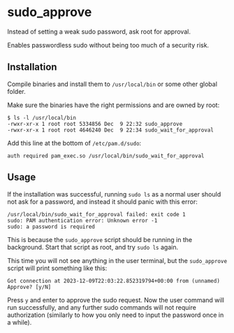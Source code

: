 # sudo_approve

Instead of setting a weak sudo password, ask root for approval.

Enables passwordless sudo without being too much of a security risk.

## Installation

Compile binaries and install them to `/usr/local/bin` or some other global folder.

Make sure the binaries have the right permissions and are owned by root:

```
$ ls -l /usr/local/bin
-rwxr-xr-x 1 root root 5334856 Dec  9 22:32 sudo_approve
-rwxr-xr-x 1 root root 4646240 Dec  9 22:34 sudo_wait_for_approval
```

Add this line at the bottom of `/etc/pam.d/sudo`:

```
auth required pam_exec.so /usr/local/bin/sudo_wait_for_approval
```

## Usage

If the installation was successful, running `sudo ls` as a normal user should not ask for a password, and instead it
should panic with this error:

```
/usr/local/bin/sudo_wait_for_approval failed: exit code 1
sudo: PAM authentication error: Unknown error -1
sudo: a password is required
```

This is because the `sudo_approve` script should be running in the background. Start that script as root, and try `sudo
ls` again.

This time you will not see anything in the user terminal, but the `sudo_approve` script will print something like this:

```
Got connection at 2023-12-09T22:03:22.852319794+00:00 from (unnamed)
Approve? [y/N]
```

Press `y` and enter to approve the sudo request. Now the user command will run successfully, and any further sudo
commands will not require authorization (similarly to how you only need to input the password once in a while).
